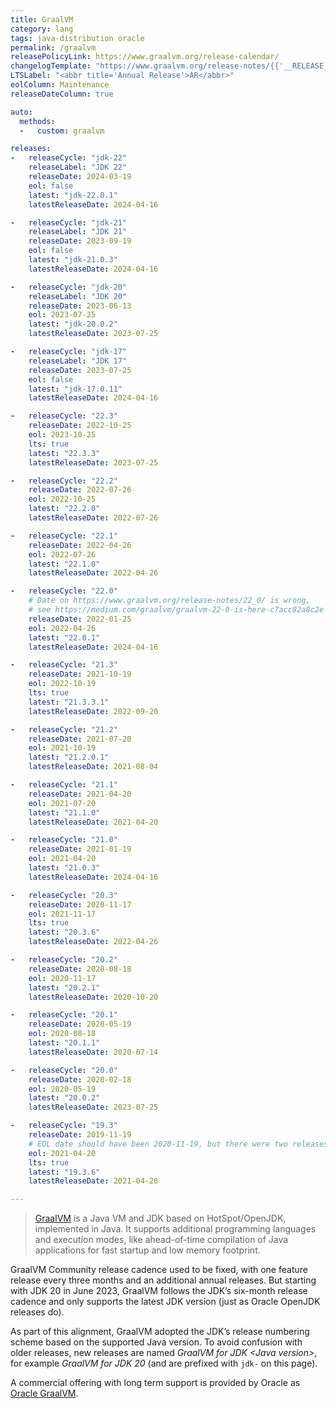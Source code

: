 ```yaml
---
title: GraalVM
category: lang
tags: java-distribution oracle
permalink: /graalvm
releasePolicyLink: https://www.graalvm.org/release-calendar/
changelogTemplate: "https://www.graalvm.org/release-notes/{{'__RELEASE_CYCLE__'|replace:'.','_'|replace:'-','_'|upcase}}/"
LTSLabel: "<abbr title='Annual Release'>AR</abbr>"
eolColumn: Maintenance
releaseDateColumn: true

auto:
  methods:
  -   custom: graalvm

releases:
-   releaseCycle: "jdk-22"
    releaseLabel: "JDK 22"
    releaseDate: 2024-03-19
    eol: false
    latest: "jdk-22.0.1"
    latestReleaseDate: 2024-04-16

-   releaseCycle: "jdk-21"
    releaseLabel: "JDK 21"
    releaseDate: 2023-09-19
    eol: false
    latest: "jdk-21.0.3"
    latestReleaseDate: 2024-04-16

-   releaseCycle: "jdk-20"
    releaseLabel: "JDK 20"
    releaseDate: 2023-06-13
    eol: 2023-07-25
    latest: "jdk-20.0.2"
    latestReleaseDate: 2023-07-25

-   releaseCycle: "jdk-17"
    releaseLabel: "JDK 17"
    releaseDate: 2023-07-25
    eol: false
    latest: "jdk-17.0.11"
    latestReleaseDate: 2024-04-16

-   releaseCycle: "22.3"
    releaseDate: 2022-10-25
    eol: 2023-10-25
    lts: true
    latest: "22.3.3"
    latestReleaseDate: 2023-07-25

-   releaseCycle: "22.2"
    releaseDate: 2022-07-26
    eol: 2022-10-25
    latest: "22.2.0"
    latestReleaseDate: 2022-07-26

-   releaseCycle: "22.1"
    releaseDate: 2022-04-26
    eol: 2022-07-26
    latest: "22.1.0"
    latestReleaseDate: 2022-04-26

-   releaseCycle: "22.0"
    # Date on https://www.graalvm.org/release-notes/22_0/ is wrong,
    # see https://medium.com/graalvm/graalvm-22-0-is-here-c7acc82a8c2e
    releaseDate: 2022-01-25
    eol: 2022-04-26
    latest: "22.0.1"
    latestReleaseDate: 2024-04-16

-   releaseCycle: "21.3"
    releaseDate: 2021-10-19
    eol: 2022-10-19
    lts: true
    latest: "21.3.3.1"
    latestReleaseDate: 2022-09-20

-   releaseCycle: "21.2"
    releaseDate: 2021-07-20
    eol: 2021-10-19
    latest: "21.2.0.1"
    latestReleaseDate: 2021-08-04

-   releaseCycle: "21.1"
    releaseDate: 2021-04-20
    eol: 2021-07-20
    latest: "21.1.0"
    latestReleaseDate: 2021-04-20

-   releaseCycle: "21.0"
    releaseDate: 2021-01-19
    eol: 2021-04-20
    latest: "21.0.3"
    latestReleaseDate: 2024-04-16

-   releaseCycle: "20.3"
    releaseDate: 2020-11-17
    eol: 2021-11-17
    lts: true
    latest: "20.3.6"
    latestReleaseDate: 2022-04-26

-   releaseCycle: "20.2"
    releaseDate: 2020-08-18
    eol: 2020-11-17
    latest: "20.2.1"
    latestReleaseDate: 2020-10-20

-   releaseCycle: "20.1"
    releaseDate: 2020-05-19
    eol: 2020-08-18
    latest: "20.1.1"
    latestReleaseDate: 2020-07-14

-   releaseCycle: "20.0"
    releaseDate: 2020-02-18
    eol: 2020-05-19
    latest: "20.0.2"
    latestReleaseDate: 2023-07-25

-   releaseCycle: "19.3"
    releaseDate: 2019-11-19
    # EOL date should have been 2020-11-19, but there were two releases after that. Using latestReleaseDate.
    eol: 2021-04-20
    lts: true
    latest: "19.3.6"
    latestReleaseDate: 2021-04-20

---
```


> [GraalVM](https://www.graalvm.org/) is a Java VM and JDK based on HotSpot/OpenJDK, implemented in
> Java. It supports additional programming languages and execution modes, like ahead-of-time
> compilation of Java applications for fast startup and low memory footprint.

GraalVM Community release cadence used to be fixed, with one feature release every three months and
an additional annual releases. But starting with JDK 20 in June 2023, GraalVM follows the JDK’s
six-month release cadence and only supports the latest JDK version (just as Oracle OpenJDK
releases do).

As part of this alignment, GraalVM adopted the JDK’s release numbering scheme based on the supported
Java version. To avoid confusion with older releases, new releases are named _GraalVM for JDK
&lt;Java version&gt;_, for example _GraalVM for JDK 20_ (and are prefixed with `jdk-` on this page).

A commercial offering with long term support is provided by Oracle as
[Oracle GraalVM](https://docs.oracle.com/en/graalvm/index.html).
